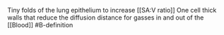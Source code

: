 Tiny folds of the lung epithelium to increase [[SA:V ratio]]
One cell thick walls that reduce the diffusion distance for gasses in and out of the [[Blood]]
#B-definition 